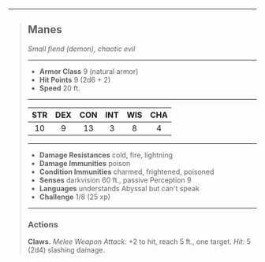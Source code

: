 ***
> ## Manes
> *Small fiend (demon), chaotic evil*
> 
> ***
> 
> - **Armor Class** 9 (natural armor)
> - **Hit Points** 9 (2d6 + 2)
> - **Speed** 20 ft.
> 
> ***
> 
> |STR|DEX|CON|INT|WIS|CHA|
> |:---:|:---:|:---:|:---:|:---:|:---:|
> |10|9|13|3|8|4|
> 
> ***
> 
> - **Damage Resistances** cold, fire, lightning
> - **Damage Immunities** poison
> - **Condition Immunities** charmed, frightened, poisoned
> - **Senses** darkvision 60 ft., passive Perception 9
> - **Languages** understands Abyssal but can't speak
> - **Challenge** 1/8 (25 xp)
> 
> ***
> 
> ### Actions
> **Claws.** *Melee Weapon Attack:* +2 to hit, reach 5 ft., one target. *Hit:* 5 (2d4) slashing damage.